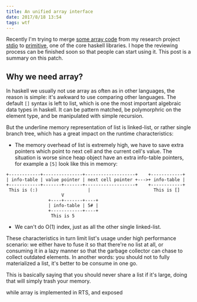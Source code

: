 ```yaml
---
title: An unified array interface
date: 2017/8/18 13:54
tags: wtf
---
```


Recently I'm trying to merge [some array code](https://github.com/haskell/primitive/pull/64) from my research project [stdio](https://github.com/winterland1989/stdio) to [primitive](https://github.com/haskell/primitive), one of the core haskell libraries. I hope the reviewing process can be finished soon so that people can start using it. This post is a summary on this patch.

## Why we need array?

In haskell we usually not use array as often as in other languages, the reason is simple: it's awkward to use comparing other languages. The default `[]` syntax is left to list, which is one the most important algebraic data types in haskell. It can be pattern matched, be polymorphric on the element type, and be manipulated with simple recursion. 

But the underline memory representation of list is linked-list, or rather single branch tree, which has a great impact on the runtime characteristics:

+ The memory overhead of list is extremely high, we have to save extra pointers which point to next cell and the current cell's value. The situation is worse since heap object have an extra info-table pointers, for example a `[5]` look like this in memory:

```
+------------+---------------+-------------------+    +------------+
| info-table | value pointer | next cell pointer +--->+ info-table | 
+------------+-------+-------+-------------------+    +------------+
 This is (:)                   |                        This is []
                     V
                +----+-------+----+
                | info-table | 5# |
                +------------+----+
                 This is 5
```

+ We can't do O(1) index, just as all the other single linked-list.

These characteristics in turn limit list's usage under high performance scenario: we either have to fuse it so that there're no list at all, or consuming it in a lazy manner so that the garbage collector can chase to collect outdated elements. In another words: you should not to fully materialized a list, it's better to be consume in one go.

This is basically saying that you should never share a list if it's large, doing that will simply trash your memory.

while array is implemented in RTS, and exposed 


